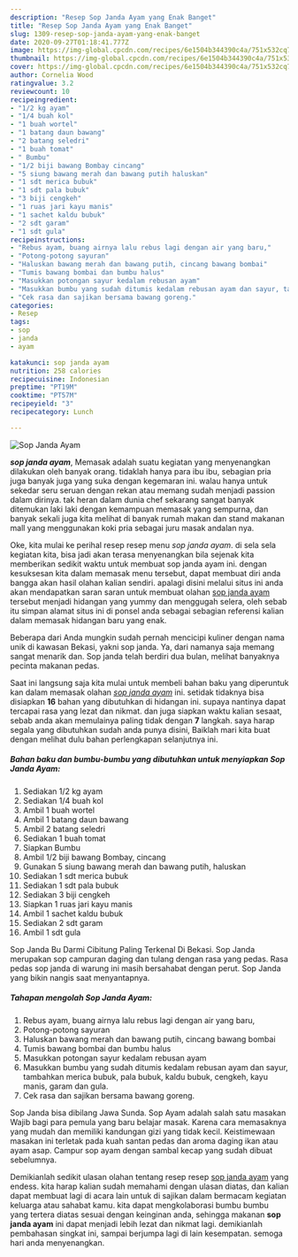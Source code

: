 ```yaml
---
description: "Resep Sop Janda Ayam yang Enak Banget"
title: "Resep Sop Janda Ayam yang Enak Banget"
slug: 1309-resep-sop-janda-ayam-yang-enak-banget
date: 2020-09-27T01:18:41.777Z
image: https://img-global.cpcdn.com/recipes/6e1504b344390c4a/751x532cq70/sop-janda-ayam-foto-resep-utama.jpg
thumbnail: https://img-global.cpcdn.com/recipes/6e1504b344390c4a/751x532cq70/sop-janda-ayam-foto-resep-utama.jpg
cover: https://img-global.cpcdn.com/recipes/6e1504b344390c4a/751x532cq70/sop-janda-ayam-foto-resep-utama.jpg
author: Cornelia Wood
ratingvalue: 3.2
reviewcount: 10
recipeingredient:
- "1/2 kg ayam"
- "1/4 buah kol"
- "1 buah wortel"
- "1 batang daun bawang"
- "2 batang seledri"
- "1 buah tomat"
- " Bumbu"
- "1/2 biji bawang Bombay cincang"
- "5 siung bawang merah dan bawang putih haluskan"
- "1 sdt merica bubuk"
- "1 sdt pala bubuk"
- "3 biji cengkeh"
- "1 ruas jari kayu manis"
- "1 sachet kaldu bubuk"
- "2 sdt garam"
- "1 sdt gula"
recipeinstructions:
- "Rebus ayam, buang airnya lalu rebus lagi dengan air yang baru,"
- "Potong-potong sayuran"
- "Haluskan bawang merah dan bawang putih, cincang bawang bombai"
- "Tumis bawang bombai dan bumbu halus"
- "Masukkan potongan sayur kedalam rebusan ayam"
- "Masukkan bumbu yang sudah ditumis kedalam rebusan ayam dan sayur, tambahkan merica bubuk, pala bubuk, kaldu bubuk, cengkeh, kayu manis, garam dan gula."
- "Cek rasa dan sajikan bersama bawang goreng."
categories:
- Resep
tags:
- sop
- janda
- ayam

katakunci: sop janda ayam 
nutrition: 258 calories
recipecuisine: Indonesian
preptime: "PT19M"
cooktime: "PT57M"
recipeyield: "3"
recipecategory: Lunch

---
```



![Sop Janda Ayam](https://img-global.cpcdn.com/recipes/6e1504b344390c4a/751x532cq70/sop-janda-ayam-foto-resep-utama.jpg)

<b><i>sop janda ayam</i></b>, Memasak adalah suatu kegiatan yang menyenangkan dilakukan oleh banyak orang. tidaklah hanya para ibu ibu, sebagian pria juga banyak juga yang suka dengan kegemaran ini. walau hanya untuk sekedar seru seruan dengan rekan atau memang sudah menjadi passion dalam dirinya. tak heran dalam dunia chef sekarang sangat banyak ditemukan laki laki dengan kemampuan memasak yang sempurna, dan banyak sekali juga kita melihat di banyak rumah makan dan stand makanan mall yang menggunakan koki pria sebagai juru masak andalan nya.

Oke, kita mulai ke perihal resep resep menu <i>sop janda ayam</i>. di sela sela kegiatan kita, bisa jadi akan terasa menyenangkan bila sejenak kita memberikan sedikit waktu untuk membuat sop janda ayam ini. dengan kesuksesan kita dalam memasak menu tersebut, dapat membuat diri anda bangga akan hasil olahan kalian sendiri. apalagi disini melalui situs ini anda akan mendapatkan saran saran untuk membuat olahan <u>sop janda ayam</u> tersebut menjadi hidangan yang yummy dan menggugah selera, oleh sebab itu simpan alamat situs ini di ponsel anda sebagai sebagian referensi kalian dalam memasak hidangan baru yang enak.

Beberapa dari Anda mungkin sudah pernah mencicipi kuliner dengan nama unik di kawasan Bekasi, yakni sop janda. Ya, dari namanya saja memang sangat menarik dan. Sop janda telah berdiri dua bulan, melihat banyaknya pecinta makanan pedas.


Saat ini langsung saja kita mulai untuk membeli bahan baku yang diperuntuk kan dalam memasak olahan <u><i>sop janda ayam</i></u> ini. setidak tidaknya bisa disiapkan <b>16</b> bahan yang dibutuhkan di hidangan ini. supaya nantinya dapat tercapai rasa yang lezat dan nikmat. dan juga siapkan waktu kalian sesaat, sebab anda akan memulainya paling tidak dengan <b>7</b> langkah. saya harap segala yang dibutuhkan sudah anda punya disini, Baiklah mari kita buat dengan melihat dulu bahan perlengkapan selanjutnya ini.

<!--inarticleads1-->

##### Bahan baku dan bumbu-bumbu yang dibutuhkan untuk menyiapkan Sop Janda Ayam:

1. Sediakan 1/2 kg ayam
1. Sediakan 1/4 buah kol
1. Ambil 1 buah wortel
1. Ambil 1 batang daun bawang
1. Ambil 2 batang seledri
1. Sediakan 1 buah tomat
1. Siapkan  Bumbu
1. Ambil 1/2 biji bawang Bombay, cincang
1. Gunakan 5 siung bawang merah dan bawang putih, haluskan
1. Sediakan 1 sdt merica bubuk
1. Sediakan 1 sdt pala bubuk
1. Sediakan 3 biji cengkeh
1. Siapkan 1 ruas jari kayu manis
1. Ambil 1 sachet kaldu bubuk
1. Sediakan 2 sdt garam
1. Ambil 1 sdt gula


Sop Janda Bu Darmi Cibitung Paling Terkenal Di Bekasi. Sop Janda merupakan sop campuran daging dan tulang dengan rasa yang pedas. Rasa pedas sop janda di warung ini masih bersahabat dengan perut. Sop Janda yang bikin nangis saat menyantapnya. 

<!--inarticleads2-->

##### Tahapan mengolah Sop Janda Ayam:

1. Rebus ayam, buang airnya lalu rebus lagi dengan air yang baru,
1. Potong-potong sayuran
1. Haluskan bawang merah dan bawang putih, cincang bawang bombai
1. Tumis bawang bombai dan bumbu halus
1. Masukkan potongan sayur kedalam rebusan ayam
1. Masukkan bumbu yang sudah ditumis kedalam rebusan ayam dan sayur, tambahkan merica bubuk, pala bubuk, kaldu bubuk, cengkeh, kayu manis, garam dan gula.
1. Cek rasa dan sajikan bersama bawang goreng.


Sop Janda bisa dibilang Jawa Sunda. Sop Ayam adalah salah satu masakan Wajib bagi para pemula yang baru belajar masak. Karena cara memasaknya yang mudah dan memiliki kandungan gizi yang tidak kecil. Keistimewaan masakan ini terletak pada kuah santan pedas dan aroma daging ikan atau ayam asap. Campur sop ayam dengan sambal kecap yang sudah dibuat sebelumnya. 

Demikianlah sedikit ulasan olahan tentang resep resep <u>sop janda ayam</u> yang endess. kita harap kalian sudah memahami dengan ulasan diatas, dan kalian dapat membuat lagi di acara lain untuk di sajikan dalam bermacam kegiatan keluarga atau sahabat kamu. kita dapat mengkolaborasi bumbu bumbu yang tertera diatas sesuai dengan keinginan anda, sehingga makanan <b>sop janda ayam</b> ini dapat menjadi lebih lezat dan nikmat lagi. demikianlah pembahasan singkat ini, sampai berjumpa lagi di lain kesempatan. semoga hari anda menyenangkan.
